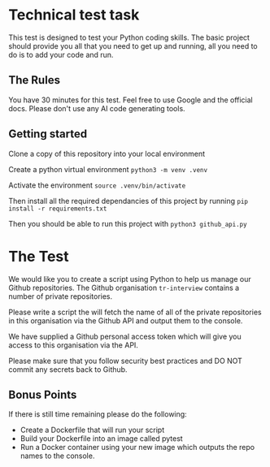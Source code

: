 # Technical test task

This test is designed to test your Python coding skills. The basic project should provide you all that you need to get up and running, all you need to do is to add your code and run. 

## The Rules
You have 30 minutes for this test. Feel free to use Google and the official docs. Please don't use any AI code generating tools.

## Getting started
Clone a copy of this repository into your local environment

Create a python virtual environment 
```python3 -m venv .venv ```

Activate the environment
```source .venv/bin/activate```

Then install all the required dependancies of this project by running 
```pip install -r requirements.txt```

Then you should be able to run this project with 
```python3 github_api.py```


# The Test
We would like you to create a script using Python to help us manage our Github repositories. The Github organisation `tr-interview` contains a number of private repositories. 

Please write a script the will fetch the name of all of the private repositories in this organisation via the Github API and output them to the console. 

We have supplied a Github personal access token which will give you access to this organisation via the API. 

Please make sure that you follow security best practices and DO NOT commit any secrets back to Github. 

## Bonus Points
If there is still time remaining please do the following:

* Create a Dockerfile that will run your script
* Build your Dockerfile into an image called pytest
* Run a Docker container using your new image which outputs the repo names to the console.
